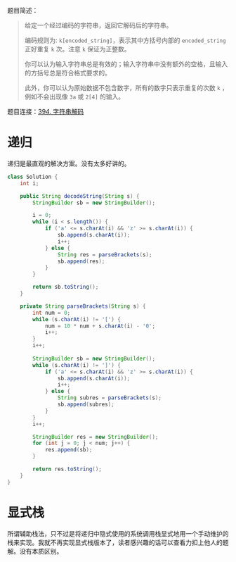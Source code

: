 题目简述：

> 给定一个经过编码的字符串，返回它解码后的字符串。
>
> 编码规则为: `k[encoded_string]`，表示其中方括号内部的 `encoded_string` 正好重复 `k` 次。注意 `k` 保证为正整数。
>
> 你可以认为输入字符串总是有效的；输入字符串中没有额外的空格，且输入的方括号总是符合格式要求的。
>
> 此外，你可以认为原始数据不包含数字，所有的数字只表示重复的次数 `k` ，例如不会出现像 `3a` 或 `2[4]` 的输入。

题目连接：[394. 字符串解码](https://leetcode.cn/problems/decode-string/)

# 递归

递归是最直观的解决方案。没有太多好讲的。

```java
class Solution {
    int i;

    public String decodeString(String s) {
        StringBuilder sb = new StringBuilder();

        i = 0;
        while (i < s.length()) {
            if ('a' <= s.charAt(i) && 'z' >= s.charAt(i)) {
                sb.append(s.charAt(i));
                i++;
            } else {
                String res = parseBrackets(s);
                sb.append(res);
            }
        }

        return sb.toString();
    }

    private String parseBrackets(String s) {
        int num = 0;
        while (s.charAt(i) != '[') {
            num = 10 * num + s.charAt(i) - '0';
            i++;
        }
        i++;
        
        StringBuilder sb = new StringBuilder();
        while (s.charAt(i) != ']') {
            if ('a' <= s.charAt(i) && 'z' >= s.charAt(i)) {
                sb.append(s.charAt(i));
                i++;
            } else {
                String subres = parseBrackets(s);
                sb.append(subres);
            }
        }
        i++;

        StringBuilder res = new StringBuilder();
        for (int j = 0; j < num; j++) {
            res.append(sb);
        }

        return res.toString();
    }
}
```

# 显式栈

所谓辅助栈法，只不过是将递归中隐式使用的系统调用栈显式地用一个手动维护的栈来实现。我就不再实现显式栈版本了，读者感兴趣的话可以查看力扣上他人的题解。没有本质区别。